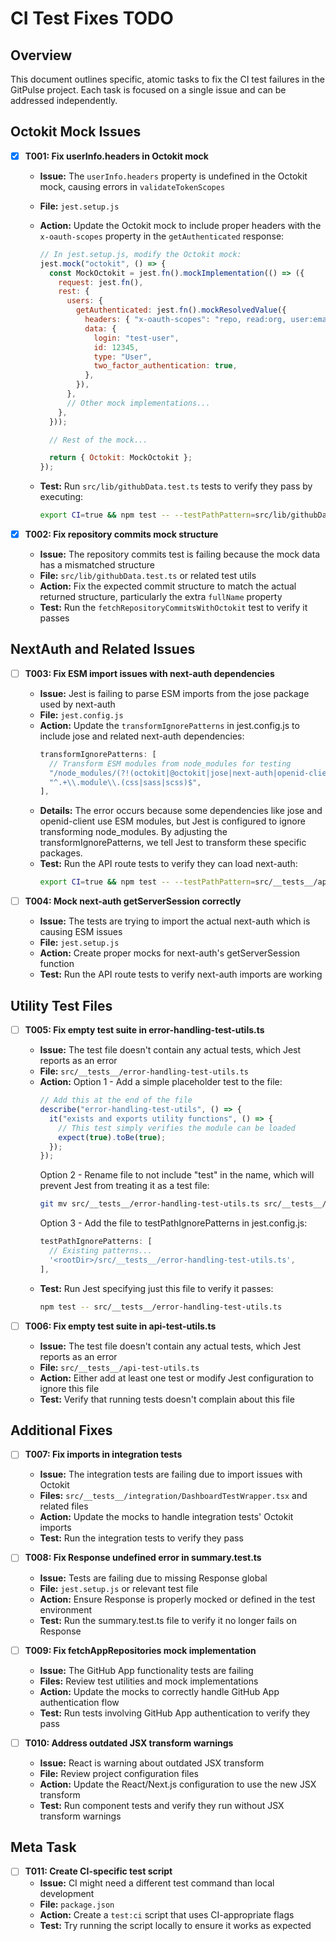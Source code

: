 # CI Test Fixes TODO

## Overview

This document outlines specific, atomic tasks to fix the CI test failures in the GitPulse project. Each task is focused on a single issue and can be addressed independently.

## Octokit Mock Issues

- [x] **T001: Fix userInfo.headers in Octokit mock**

  - **Issue:** The `userInfo.headers` property is undefined in the Octokit mock, causing errors in `validateTokenScopes`
  - **File:** `jest.setup.js`
  - **Action:** Update the Octokit mock to include proper headers with the `x-oauth-scopes` property in the `getAuthenticated` response:

    ```javascript
    // In jest.setup.js, modify the Octokit mock:
    jest.mock("octokit", () => {
      const MockOctokit = jest.fn().mockImplementation(() => ({
        request: jest.fn(),
        rest: {
          users: {
            getAuthenticated: jest.fn().mockResolvedValue({
              headers: { "x-oauth-scopes": "repo, read:org, user:email" },
              data: {
                login: "test-user",
                id: 12345,
                type: "User",
                two_factor_authentication: true,
              },
            }),
          },
          // Other mock implementations...
        },
      }));

      // Rest of the mock...

      return { Octokit: MockOctokit };
    });
    ```

  - **Test:** Run `src/lib/githubData.test.ts` tests to verify they pass by executing:
    ```bash
    export CI=true && npm test -- --testPathPattern=src/lib/githubData.test.ts
    ```

- [x] **T002: Fix repository commits mock structure**
  - **Issue:** The repository commits test is failing because the mock data has a mismatched structure
  - **File:** `src/lib/githubData.test.ts` or related test utils
  - **Action:** Fix the expected commit structure to match the actual returned structure, particularly the extra `fullName` property
  - **Test:** Run the `fetchRepositoryCommitsWithOctokit` test to verify it passes

## NextAuth and Related Issues

- [ ] **T003: Fix ESM import issues with next-auth dependencies**

  - **Issue:** Jest is failing to parse ESM imports from the jose package used by next-auth
  - **File:** `jest.config.js`
  - **Action:** Update the `transformIgnorePatterns` in jest.config.js to include jose and related next-auth dependencies:
    ```javascript
    transformIgnorePatterns: [
      // Transform ESM modules from node_modules for testing
      "/node_modules/(?!(octokit|@octokit|jose|next-auth|openid-client)/)",
      "^.+\\.module\\.(css|sass|scss)$",
    ],
    ```
  - **Details:** The error occurs because some dependencies like jose and openid-client use ESM modules, but Jest is configured to ignore transforming node_modules. By adjusting the transformIgnorePatterns, we tell Jest to transform these specific packages.
  - **Test:** Run the API route tests to verify they can load next-auth:
    ```bash
    export CI=true && npm test -- --testPathPattern=src/__tests__/api/my-activity.test.ts
    ```

- [ ] **T004: Mock next-auth getServerSession correctly**
  - **Issue:** The tests are trying to import the actual next-auth which is causing ESM issues
  - **File:** `jest.setup.js`
  - **Action:** Create proper mocks for next-auth's getServerSession function
  - **Test:** Run the API route tests to verify next-auth imports are working

## Utility Test Files

- [ ] **T005: Fix empty test suite in error-handling-test-utils.ts**

  - **Issue:** The test file doesn't contain any actual tests, which Jest reports as an error
  - **File:** `src/__tests__/error-handling-test-utils.ts`
  - **Action:** Option 1 - Add a simple placeholder test to the file:
    ```javascript
    // Add this at the end of the file
    describe("error-handling-test-utils", () => {
      it("exists and exports utility functions", () => {
        // This test simply verifies the module can be loaded
        expect(true).toBe(true);
      });
    });
    ```
    Option 2 - Rename file to not include "test" in the name, which will prevent Jest from treating it as a test file:
    ```bash
    git mv src/__tests__/error-handling-test-utils.ts src/__tests__/error-handling-utils.ts
    ```
    Option 3 - Add the file to testPathIgnorePatterns in jest.config.js:
    ```javascript
    testPathIgnorePatterns: [
      // Existing patterns...
      '<rootDir>/src/__tests__/error-handling-test-utils.ts',
    ],
    ```
  - **Test:** Run Jest specifying just this file to verify it passes:
    ```bash
    npm test -- src/__tests__/error-handling-test-utils.ts
    ```

- [ ] **T006: Fix empty test suite in api-test-utils.ts**
  - **Issue:** The test file doesn't contain any actual tests, which Jest reports as an error
  - **File:** `src/__tests__/api-test-utils.ts`
  - **Action:** Either add at least one test or modify Jest configuration to ignore this file
  - **Test:** Verify that running tests doesn't complain about this file

## Additional Fixes

- [ ] **T007: Fix imports in integration tests**

  - **Issue:** The integration tests are failing due to import issues with Octokit
  - **Files:** `src/__tests__/integration/DashboardTestWrapper.tsx` and related files
  - **Action:** Update the mocks to handle integration tests' Octokit imports
  - **Test:** Run the integration tests to verify they pass

- [ ] **T008: Fix Response undefined error in summary.test.ts**

  - **Issue:** Tests are failing due to missing Response global
  - **File:** `jest.setup.js` or relevant test file
  - **Action:** Ensure Response is properly mocked or defined in the test environment
  - **Test:** Run the summary.test.ts file to verify it no longer fails on Response

- [ ] **T009: Fix fetchAppRepositories mock implementation**

  - **Issue:** The GitHub App functionality tests are failing
  - **Files:** Review test utilities and mock implementations
  - **Action:** Update the mocks to correctly handle GitHub App authentication flow
  - **Test:** Run tests involving GitHub App authentication to verify they pass

- [ ] **T010: Address outdated JSX transform warnings**
  - **Issue:** React is warning about outdated JSX transform
  - **File:** Review project configuration files
  - **Action:** Update the React/Next.js configuration to use the new JSX transform
  - **Test:** Run component tests and verify they run without JSX transform warnings

## Meta Task

- [ ] **T011: Create CI-specific test script**
  - **Issue:** CI might need a different test command than local development
  - **File:** `package.json`
  - **Action:** Create a `test:ci` script that uses CI-appropriate flags
  - **Test:** Try running the script locally to ensure it works as expected
